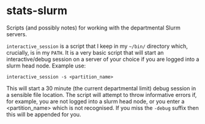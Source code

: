 # stats-slurm
Scripts (and possibly notes) for working with the departmental Slurm servers.

`interactive_session` is a script that I keep in my `~/bin/` directory which, crucially, is in my `PATH`.
It is a very basic script that will start an interactive/debug session on a server of your choice if you
 are logged into a slurm head node.  Example use:

```
interactive_session -s <partition_name>
```
This will start a 30 minute (the current departmental limit) debug session in a sensible file location.
The script will attempt to throw informative errors if, for example, you are not logged into a slurm head node,
 or you enter a <partition_name> which is not recognised.  If you miss the `-debug` suffix then this will be appended for you.
